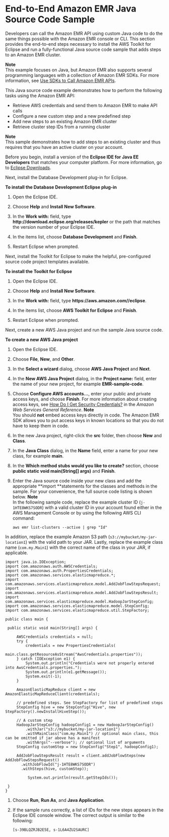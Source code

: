 # End\-to\-End Amazon EMR Java Source Code Sample<a name="emr-common-programming-sample"></a>

Developers can call the Amazon EMR API using custom Java code to do the same things possible with the Amazon EMR console or CLI\. This section provides the end\-to\-end steps necessary to install the AWS Toolkit for Eclipse and run a fully\-functional Java source code sample that adds steps to an Amazon EMR cluster\.

**Note**  
This example focuses on Java, but Amazon EMR also supports several programming languages with a collection of Amazon EMR SDKs\. For more information, see [Use SDKs to Call Amazon EMR APIs](call-emr-using-sdks.md)\.

 This Java source code example demonstrates how to perform the following tasks using the Amazon EMR API: 
+ Retrieve AWS credentials and send them to Amazon EMR to make API calls
+ Configure a new custom step and a new predefined step
+ Add new steps to an existing Amazon EMR cluster
+ Retrieve cluster step IDs from a running cluster

**Note**  
This sample demonstrates how to add steps to an existing cluster and thus requires that you have an active cluster on your account\.

Before you begin, install a version of the **Eclipse IDE for Java EE Developers** that matches your computer platform\. For more information, go to [Eclipse Downloads](http://www.eclipse.org/downloads/)\.

Next, install the Database Development plug\-in for Eclipse\.

**To install the Database Development Eclipse plug\-in**

1. Open the Eclipse IDE\.

1. Choose **Help** and **Install New Software**\.

1. In the **Work with:** field, type **http://download\.eclipse\.org/releases/kepler** or the path that matches the version number of your Eclipse IDE\.

1. In the items list, choose **Database Development** and **Finish**\.

1. Restart Eclipse when prompted\.

Next, install the Toolkit for Eclipse to make the helpful, pre\-configured source code project templates available\.

**To install the Toolkit for Eclipse**

1. Open the Eclipse IDE\.

1. Choose **Help** and **Install New Software**\.

1. In the **Work with:** field, type **https://aws\.amazon\.com//eclipse**\.

1. In the items list, choose **AWS Toolkit for Eclipse** and **Finish**\.

1. Restart Eclipse when prompted\.

Next, create a new AWS Java project and run the sample Java source code\.

**To create a new AWS Java project**

1. Open the Eclipse IDE\.

1. Choose **File**, **New**, and **Other**\.

1. In the **Select a wizard** dialog, choose **AWS Java Project** and **Next**\.

1. In the **New AWS Java Project** dialog, in the **Project name:** field, enter the name of your new project, for example **EMR\-sample\-code**\.

1. Choose **Configure AWS accounts…**, enter your public and private access keys, and choose **Finish**\. For more information about creating access keys, see [How Do I Get Security Credentials?](http://docs.aws.amazon.com/general/latest/gr//getting-aws-sec-creds.html) in the *Amazon Web Services General Reference*\.
**Note**  
You should **not** embed access keys directly in code\. The Amazon EMR SDK allows you to put access keys in known locations so that you do not have to keep them in code\.

1. In the new Java project, right\-click the **src** folder, then choose **New** and **Class**\.

1. In the **Java Class** dialog, in the **Name** field, enter a name for your new class, for example **main**\.

1. In the **Which method stubs would you like to create?** section, choose **public static void main\(String\[\] args\)** and **Finish**\.

1. Enter the Java source code inside your new class and add the appropriate **import **statements for the classes and methods in the sample\. For your convenience, the full source code listing is shown below\. 
**Note**  
In the following sample code, replace the example cluster ID \(`j-1HTE8WKS7SODR`\) with a valid cluster ID in your account found either in the AWS Management Console or by using the following AWS CLI command:   

   ```
   aws emr list-clusters --active | grep "Id"
   ```
In addition, replace the example Amazon S3 path \(`s3://mybucket/my-jar-location1`\) with the valid path to your JAR\. Lastly, replace the example class name \(`com.my.Main1`\) with the correct name of the class in your JAR, if applicable\. 

   ```
   import java.io.IOException;
   import com.amazonaws.auth.AWSCredentials;
   import com.amazonaws.auth.PropertiesCredentials;
   import com.amazonaws.services.elasticmapreduce.*;
   import com.amazonaws.services.elasticmapreduce.model.AddJobFlowStepsRequest;
   import com.amazonaws.services.elasticmapreduce.model.AddJobFlowStepsResult;
   import com.amazonaws.services.elasticmapreduce.model.HadoopJarStepConfig;
   import com.amazonaws.services.elasticmapreduce.model.StepConfig;
   import com.amazonaws.services.elasticmapreduce.util.StepFactory;
   
   public class main {
   
   	public static void main(String[] args) {
   		
   		AWSCredentials credentials = null;
   		try {
   		    credentials = new PropertiesCredentials(
   		        main.class.getResourceAsStream("AwsCredentials.properties"));
   		} catch (IOException e1) {
   		    System.out.println("Credentials were not properly entered into AwsCredentials.properties.");
   		    System.out.println(e1.getMessage());
   		    System.exit(-1);
   		}
   		
   		AmazonElasticMapReduce client = new AmazonElasticMapReduceClient(credentials);
   
   	    // predefined steps. See StepFactory for list of predefined steps
   	    StepConfig hive = new StepConfig("Hive", new StepFactory().newInstallHiveStep());
   
   	    // A custom step
   	    HadoopJarStepConfig hadoopConfig1 = new HadoopJarStepConfig()
   	        .withJar("s3://mybucket/my-jar-location1")
   	        .withMainClass("com.my.Main1") // optional main class, this can be omitted if jar above has a manifest
   	        .withArgs("--verbose"); // optional list of arguments
   	    StepConfig customStep = new StepConfig("Step1", hadoopConfig1);
   
   	    AddJobFlowStepsResult result = client.addJobFlowSteps(new AddJobFlowStepsRequest()
   		  .withJobFlowId("j-1HTE8WKS7SODR")
   		  .withSteps(hive, customStep));
   	    
             System.out.println(result.getStepIds());
   
   	}
   }
   ```

1. Choose **Run**, **Run As**, and **Java Application**\.

1. If the sample runs correctly, a list of IDs for the new steps appears in the Eclipse IDE console window\. The correct output is similar to the following:

   ```
   [s-39BLQZRJB2E5E, s-1L6A4ZU2SAURC]
   ```
